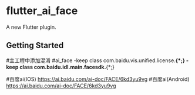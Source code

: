 # flutter_ai_face

A new Flutter plugin.

## Getting Started

#主工程中添加混淆
#ai_face
-keep class com.baidu.vis.unified.license.**{*;}
-keep class com.baidu.idl.main.facesdk.**{*;}

#百度ai(IOS)
https://ai.baidu.com/ai-doc/FACE/6kd3yu9vg
#百度ai(Android)
https://ai.baidu.com/ai-doc/FACE/6kd3yu9vg

